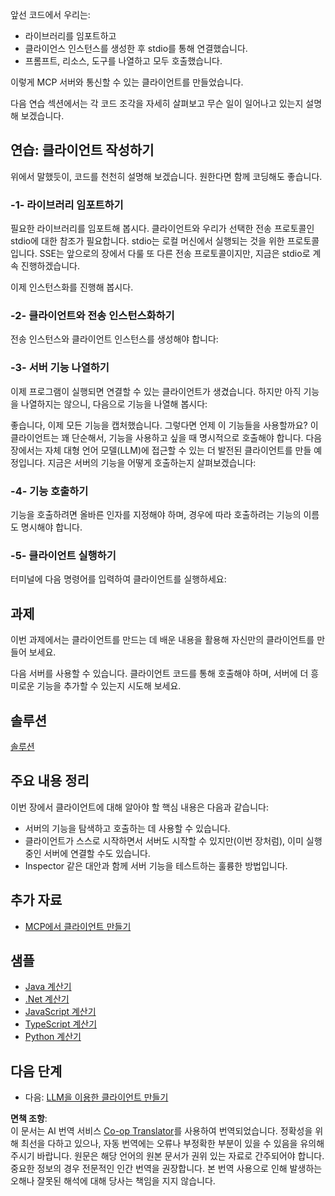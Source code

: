 <!--
CO_OP_TRANSLATOR_METADATA:
{
  "original_hash": "4cc245e2f4ea5db5e2b8c2cd1dadc4b4",
  "translation_date": "2025-07-04T16:19:46+00:00",
  "source_file": "03-GettingStarted/02-client/README.md",
  "language_code": "ko"
}
-->
앞선 코드에서 우리는:

- 라이브러리를 임포트하고
- 클라이언스 인스턴스를 생성한 후 stdio를 통해 연결했습니다.
- 프롬프트, 리소스, 도구를 나열하고 모두 호출했습니다.

이렇게 MCP 서버와 통신할 수 있는 클라이언트를 만들었습니다.

다음 연습 섹션에서는 각 코드 조각을 자세히 살펴보고 무슨 일이 일어나고 있는지 설명해 보겠습니다.

## 연습: 클라이언트 작성하기

위에서 말했듯이, 코드를 천천히 설명해 보겠습니다. 원한다면 함께 코딩해도 좋습니다.

### -1- 라이브러리 임포트하기

필요한 라이브러리를 임포트해 봅시다. 클라이언트와 우리가 선택한 전송 프로토콜인 stdio에 대한 참조가 필요합니다. stdio는 로컬 머신에서 실행되는 것을 위한 프로토콜입니다. SSE는 앞으로의 장에서 다룰 또 다른 전송 프로토콜이지만, 지금은 stdio로 계속 진행하겠습니다.

이제 인스턴스화를 진행해 봅시다.

### -2- 클라이언트와 전송 인스턴스화하기

전송 인스턴스와 클라이언트 인스턴스를 생성해야 합니다:

### -3- 서버 기능 나열하기

이제 프로그램이 실행되면 연결할 수 있는 클라이언트가 생겼습니다. 하지만 아직 기능을 나열하지는 않으니, 다음으로 기능을 나열해 봅시다:

좋습니다, 이제 모든 기능을 캡처했습니다. 그렇다면 언제 이 기능들을 사용할까요? 이 클라이언트는 꽤 단순해서, 기능을 사용하고 싶을 때 명시적으로 호출해야 합니다. 다음 장에서는 자체 대형 언어 모델(LLM)에 접근할 수 있는 더 발전된 클라이언트를 만들 예정입니다. 지금은 서버의 기능을 어떻게 호출하는지 살펴보겠습니다:

### -4- 기능 호출하기

기능을 호출하려면 올바른 인자를 지정해야 하며, 경우에 따라 호출하려는 기능의 이름도 명시해야 합니다.

### -5- 클라이언트 실행하기

터미널에 다음 명령어를 입력하여 클라이언트를 실행하세요:

## 과제

이번 과제에서는 클라이언트를 만드는 데 배운 내용을 활용해 자신만의 클라이언트를 만들어 보세요.

다음 서버를 사용할 수 있습니다. 클라이언트 코드를 통해 호출해야 하며, 서버에 더 흥미로운 기능을 추가할 수 있는지 시도해 보세요.

## 솔루션

[솔루션](./solution/README.md)

## 주요 내용 정리

이번 장에서 클라이언트에 대해 알아야 할 핵심 내용은 다음과 같습니다:

- 서버의 기능을 탐색하고 호출하는 데 사용할 수 있습니다.
- 클라이언트가 스스로 시작하면서 서버도 시작할 수 있지만(이번 장처럼), 이미 실행 중인 서버에 연결할 수도 있습니다.
- Inspector 같은 대안과 함께 서버 기능을 테스트하는 훌륭한 방법입니다.

## 추가 자료

- [MCP에서 클라이언트 만들기](https://modelcontextprotocol.io/quickstart/client)

## 샘플

- [Java 계산기](../samples/java/calculator/README.md)
- [.Net 계산기](../../../../03-GettingStarted/samples/csharp)
- [JavaScript 계산기](../samples/javascript/README.md)
- [TypeScript 계산기](../samples/typescript/README.md)
- [Python 계산기](../../../../03-GettingStarted/samples/python)

## 다음 단계

- 다음: [LLM을 이용한 클라이언트 만들기](../03-llm-client/README.md)

**면책 조항**:  
이 문서는 AI 번역 서비스 [Co-op Translator](https://github.com/Azure/co-op-translator)를 사용하여 번역되었습니다. 정확성을 위해 최선을 다하고 있으나, 자동 번역에는 오류나 부정확한 부분이 있을 수 있음을 유의해 주시기 바랍니다. 원문은 해당 언어의 원본 문서가 권위 있는 자료로 간주되어야 합니다. 중요한 정보의 경우 전문적인 인간 번역을 권장합니다. 본 번역 사용으로 인해 발생하는 오해나 잘못된 해석에 대해 당사는 책임을 지지 않습니다.